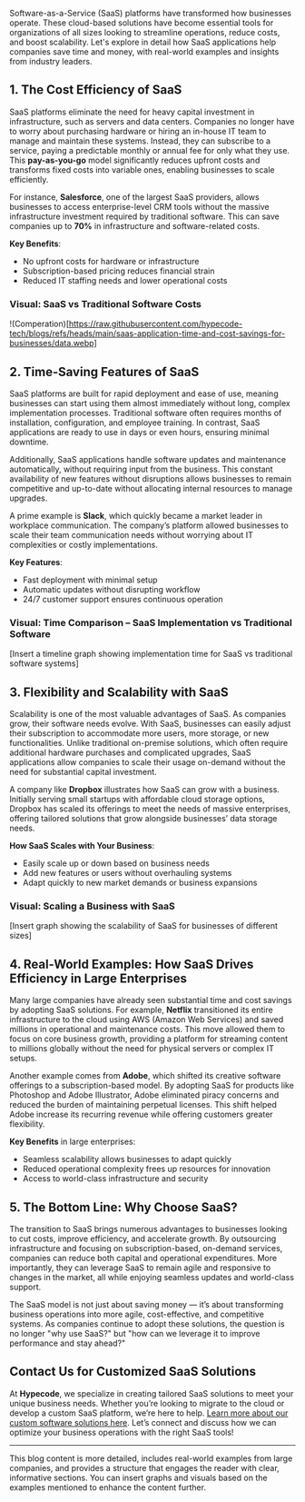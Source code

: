 Software-as-a-Service (SaaS) platforms have transformed how businesses operate. These cloud-based solutions have become essential tools for organizations of all sizes looking to streamline operations, reduce costs, and boost scalability. Let's explore in detail how SaaS applications help companies save time and money, with real-world examples and insights from industry leaders.

## 1. The Cost Efficiency of SaaS

SaaS platforms eliminate the need for heavy capital investment in infrastructure, such as servers and data centers. Companies no longer have to worry about purchasing hardware or hiring an in-house IT team to manage and maintain these systems. Instead, they can subscribe to a service, paying a predictable monthly or annual fee for only what they use. This **pay-as-you-go** model significantly reduces upfront costs and transforms fixed costs into variable ones, enabling businesses to scale efficiently.

For instance, **Salesforce**, one of the largest SaaS providers, allows businesses to access enterprise-level CRM tools without the massive infrastructure investment required by traditional software. This can save companies up to **70%** in infrastructure and software-related costs.

**Key Benefits**:  
- No upfront costs for hardware or infrastructure  
- Subscription-based pricing reduces financial strain  
- Reduced IT staffing needs and lower operational costs

### Visual: SaaS vs Traditional Software Costs  
!(Comperation)[https://raw.githubusercontent.com/hypecode-tech/blogs/refs/heads/main/saas-application-time-and-cost-savings-for-businesses/data.webp]

## 2. Time-Saving Features of SaaS

SaaS platforms are built for rapid deployment and ease of use, meaning businesses can start using them almost immediately without long, complex implementation processes. Traditional software often requires months of installation, configuration, and employee training. In contrast, SaaS applications are ready to use in days or even hours, ensuring minimal downtime.

Additionally, SaaS applications handle software updates and maintenance automatically, without requiring input from the business. This constant availability of new features without disruptions allows businesses to remain competitive and up-to-date without allocating internal resources to manage upgrades.

A prime example is **Slack**, which quickly became a market leader in workplace communication. The company’s platform allowed businesses to scale their team communication needs without worrying about IT complexities or costly implementations.

**Key Features**:  
- Fast deployment with minimal setup  
- Automatic updates without disrupting workflow  
- 24/7 customer support ensures continuous operation

### Visual: Time Comparison – SaaS Implementation vs Traditional Software

[Insert a timeline graph showing implementation time for SaaS vs traditional software systems]

## 3. Flexibility and Scalability with SaaS

Scalability is one of the most valuable advantages of SaaS. As companies grow, their software needs evolve. With SaaS, businesses can easily adjust their subscription to accommodate more users, more storage, or new functionalities. Unlike traditional on-premise solutions, which often require additional hardware purchases and complicated upgrades, SaaS applications allow companies to scale their usage on-demand without the need for substantial capital investment.

A company like **Dropbox** illustrates how SaaS can grow with a business. Initially serving small startups with affordable cloud storage options, Dropbox has scaled its offerings to meet the needs of massive enterprises, offering tailored solutions that grow alongside businesses’ data storage needs.

**How SaaS Scales with Your Business**:  
- Easily scale up or down based on business needs  
- Add new features or users without overhauling systems  
- Adapt quickly to new market demands or business expansions

### Visual: Scaling a Business with SaaS

[Insert graph showing the scalability of SaaS for businesses of different sizes]

## 4. Real-World Examples: How SaaS Drives Efficiency in Large Enterprises

Many large companies have already seen substantial time and cost savings by adopting SaaS solutions. For example, **Netflix** transitioned its entire infrastructure to the cloud using AWS (Amazon Web Services) and saved millions in operational and maintenance costs. This move allowed them to focus on core business growth, providing a platform for streaming content to millions globally without the need for physical servers or complex IT setups.

Another example comes from **Adobe**, which shifted its creative software offerings to a subscription-based model. By adopting SaaS for products like Photoshop and Adobe Illustrator, Adobe eliminated piracy concerns and reduced the burden of maintaining perpetual licenses. This shift helped Adobe increase its recurring revenue while offering customers greater flexibility.

**Key Benefits** in large enterprises:  
- Seamless scalability allows businesses to adapt quickly  
- Reduced operational complexity frees up resources for innovation  
- Access to world-class infrastructure and security

## 5. The Bottom Line: Why Choose SaaS?

The transition to SaaS brings numerous advantages to businesses looking to cut costs, improve efficiency, and accelerate growth. By outsourcing infrastructure and focusing on subscription-based, on-demand services, companies can reduce both capital and operational expenditures. More importantly, they can leverage SaaS to remain agile and responsive to changes in the market, all while enjoying seamless updates and world-class support.

The SaaS model is not just about saving money — it’s about transforming business operations into more agile, cost-effective, and competitive systems. As companies continue to adopt these solutions, the question is no longer "why use SaaS?" but "how can we leverage it to improve performance and stay ahead?"

## Contact Us for Customized SaaS Solutions

At **Hypecode**, we specialize in creating tailored SaaS solutions to meet your unique business needs. Whether you’re looking to migrate to the cloud or develop a custom SaaS platform, we’re here to help. [Learn more about our custom software solutions here](https://hypecode.tech/en/solutions/custom-software). Let’s connect and discuss how we can optimize your business operations with the right SaaS tools!

---

This blog content is more detailed, includes real-world examples from large companies, and provides a structure that engages the reader with clear, informative sections. You can insert graphs and visuals based on the examples mentioned to enhance the content further.